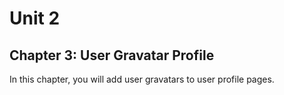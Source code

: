 # Unit 2
## Chapter 3: User Gravatar Profile

In this chapter, you will add user gravatars to user profile pages.
